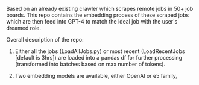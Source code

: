 Based on an already existing crawler which scrapes remote jobs in 50+ job boards. This repo contains the embedding process of these scraped jobs which are then feed into GPT-4 to match the ideal job with the user's dreamed role.

Overall description of the repo:

1. Either all the jobs (LoadAllJobs.py) or most recent (LoadRecentJobs [default is 3hrs]) are loaded into a pandas df for further processing (transformed into batches based on max number of tokens).

2. Two embedding models are available, either OpenAI or e5 family,